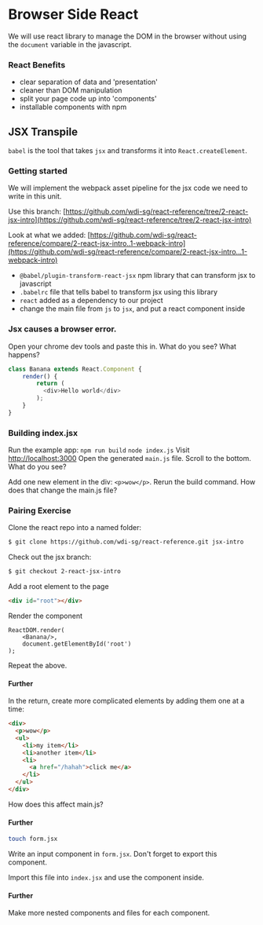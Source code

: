 # Browser Side React

We will use react library to manage the DOM in the browser without using the `document` variable in the javascript.

### React Benefits

- clear separation of data and 'presentation'
- cleaner than DOM manipulation
- split your page code up into 'components'
- installable components with npm


## JSX Transpile
`babel` is the tool that takes `jsx` and transforms it into `React.createElement`.


### Getting started
We will implement the webpack asset pipeline for the jsx code we need to write in this unit.

Use this branch: [https://github.com/wdi-sg/react-reference/tree/2-react-jsx-intro](https://github.com/wdi-sg/react-reference/tree/2-react-jsx-intro)

Look at what we added: [https://github.com/wdi-sg/react-reference/compare/2-react-jsx-intro..1-webpack-intro](https://github.com/wdi-sg/react-reference/compare/2-react-jsx-intro...1-webpack-intro)

- `@babel/plugin-transform-react-jsx` npm library that can transform jsx to javascript
- `.babelrc` file that tells babel to transform jsx using this library
- `react` added as a dependency to our project
- change the main file from `js` to `jsx`, and put a react component inside


### Jsx causes a browser error.

Open your chrome dev tools and paste this in. What do you see? What happens?
```js
class Banana extends React.Component {
    render() {
        return (
          <div>Hello world</div>
        );
    }
}
```

### Building index.jsx

Run the example app: `npm run build` `node index.js` Visit [http://localhost:3000](http://localhost:3000) Open the generated `main.js` file. Scroll to the bottom. What do you see?

Add one new element in the div: `<p>wow</p>`. Rerun the build command. How does that change the main.js file?

### Pairing Exercise

Clone the react repo into a named folder:

```bash
$ git clone https://github.com/wdi-sg/react-reference.git jsx-intro
```

Check out the jsx branch:

```bash
$ git checkout 2-react-jsx-intro
```


Add a root element to the page

```html
<div id="root"></div>
```

Render the component

```
ReactDOM.render(
    <Banana/>,
    document.getElementById('root')
);
```

Repeat the above.

#### Further

In the return, create more complicated elements by adding them one at a time:

```HTML
<div>
  <p>wow</p>
  <ul>
    <li>my item</li>
    <li>another item</li>
    <li>
      <a href="/hahah">click me</a>
    </li>
  </ul>
</div>
```

How does this affect main.js?


#### Further

```bash
touch form.jsx
```

Write an input component in `form.jsx`. Don't forget to export this component.

Import this file into `index.jsx` and use the component inside.

#### Further
Make more nested components and files for each component.
